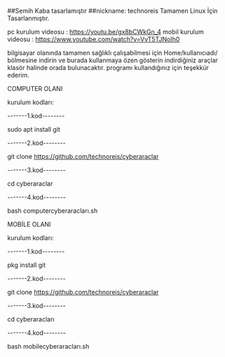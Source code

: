 ##Semih Kaba tasarlamıştır
##nickname: technoreis
Tamamen Linux İçin Tasarlanmıştır.

pc kurulum videosu : https://youtu.be/gx8bCWkGn_4
mobil kurulum videosu : https://www.youtube.com/watch?v=VvT5TJNoIh0

bilgisayar olanında tamamen sağlıklı çalışabilmesi için Home/kullanıcıadı/ bölmesine indirin 
ve burada kullanmaya özen gösterin indirdiğiniz araçlar klasör halinde orada bulunacaktır.
programı kullandığınız için teşekkür ederim.


COMPUTER OLANI

kurulum kodları:

-------1.kod--------

sudo apt install git

-------2.kod--------

git clone https://github.com/technoreis/cyberaraclar

-------3.kod--------

cd cyberaraclar

-------4.kod--------

bash computercyberaracları.sh



MOBİLE OLANI

kurulum kodları:

-------1.kod--------

pkg install git

-------2.kod--------

git clone https://github.com/technoreis/cyberaraclar

-------3.kod--------

cd cyberaracları

-------4.kod--------

bash mobilecyberaracları.sh
